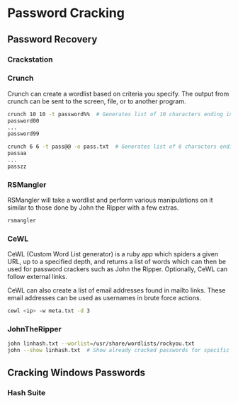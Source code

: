 # Password Cracking

## Password Recovery

### Crackstation

### Crunch

Crunch can create a wordlist based on criteria you specify. The output from crunch can be sent to the screen, file, or to another program.

```bash
crunch 10 10 -t password%%  # Generates list of 10 characters ending in 00-99
password00
...
password99

crunch 6 6 -t pass@@ -o pass.txt  # Generates list of 6 characters ending in aa-zz
passaa
...
passzz
```

### RSMangler

RSMangler will take a wordlist and perform various manipulations on it similar to those done by John the Ripper with a few extras.

```bash
rsmangler
```

### CeWL

CeWL (Custom Word List generator) is a ruby app which spiders a given URL, up to a specified depth, and returns a list of words which can then be used for password crackers such as John the Ripper. Optionally, CeWL can follow external links.

CeWL can also create a list of email addresses found in mailto links. These email addresses can be used as usernames in brute force actions.

```bash
cewl <ip> -w meta.txt -d 3
```

### JohnTheRipper

```bash
john linhash.txt --worlist=/usr/share/wordlists/rockyou.txt
john --show linhash.txt  # Show already cracked passwords for specific hashes
```

## Cracking Windows Passwords

### Hash Suite
